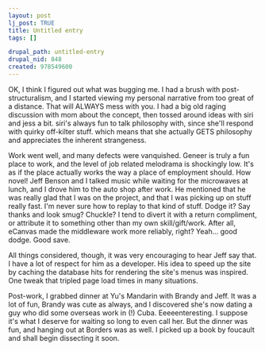 ```yaml
--- 
layout: post
lj_post: TRUE
title: Untitled entry
tags: []

drupal_path: untitled-entry
drupal_nid: 848
created: 978549600
---
```

OK, I think I figured out what was bugging me. I had a brush with post-structuralism, and I started viewing my personal narrative from too great of a distance. That will ALWAYS mess with you. I had a big old raging discussion with mom about the concept, then tossed around ideas with siri and jess a bit. siri's always fun to talk philosophy with, since she'll respond with quirky off-kilter stuff. which means that she actually GETS philosophy and appreciates the inherent strangeness.

Work went well, and many defects were vanquished. Geneer is truly a fun place to work, and the level of job related melodrama is shockingly low. It's as if the place actually works the way a place of employment should. How novel! Jeff Benson and I talked music while waiting for the microwaves at lunch, and I drove him to the auto shop after work. He mentioned that he was really glad that I was on the project, and that I was picking up on stuff really fast. I'm never sure how to replay to that kind of stuff. Dodge it? Say thanks and look smug? Chuckle? I tend to divert it with a return compliment, or attribute it to something other than my own skill/gift/work. After all, eCanvas made the middleware work more reliably, right? Yeah... good dodge. Good save.

All things considered, though, it was very encouraging to hear Jeff say that. I have a lot of respect for him as a developer. His idea to speed up the site by caching the database hits for rendering the site's menus was inspired. One tweak that tripled page load times in many situations.

Post-work, I grabbed dinner at Yu's Mandarin with Brandy and Jeff. It was a lot of fun, Brandy was cute as always, and I discovered she's now dating a guy who did some overseas work in (!) Cuba. Eeeeenteresting. I suppose it's what I deserve for waiting so long to even call her. But the dinner was fun, and hanging out at Borders was as well. I picked up a book by foucault and shall begin dissecting it soon.
